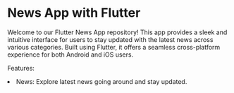 # News App with Flutter
Welcome to our Flutter News App repository! This app provides a sleek and intuitive interface for users to stay updated with the latest news across various categories. Built using Flutter, it offers a seamless cross-platform experience for both Android and iOS users.

Features:
<li>News: Explore latest news going around and stay updated.</li>

